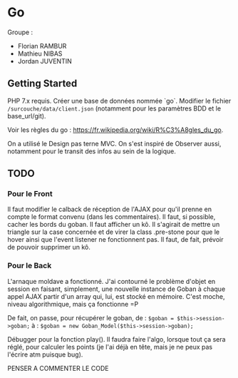 # Go
Groupe :
- Florian RAMBUR
- Mathieu NIBAS
- Jordan JUVENTIN

## Getting Started
PHP 7.x requis.
Créer une base de données nommée \`go\`.
Modifier le fichier `/surcouche/data/client.json` (notamment pour les paramètres BDD et le base_url/git).

Voir les règles du go : https://fr.wikipedia.org/wiki/R%C3%A8gles_du_go.

On a utilisé le Design pas terne MVC. On s'est inspiré de Observer aussi, notamment pour le transit des infos au sein de la logique.

## TODO
### Pour le Front
Il faut modifier le calback de réception de l'AJAX pour qu'il prenne en compte le format convenu (dans les commentaires).
Il faut, si possible, cacher les bords du goban.
Il faut afficher un kô. Il s'agirait de mettre un triangle sur la case concernée et de virer la class .pre-stone pour que le hover ainsi que l'event listener ne fonctionnent pas.
Il faut, de fait, prévoir de pouvoir supprimer un kô.


### Pour le Back

L'arnaque moldave a fonctionné. J'ai contourné le problème d'objet en session en faisant, simplement, une nouvelle instance de Goban à chaque appel AJAX partir d'un array qui, lui, est stocké en mémoire. C'est moche, niveau algorithmique, mais ça fonctionne =P

De fait, on passe, pour récupérer le goban, de :
	`$goban = $this->session->goban;`
à :
	`$goban = new Goban_Model($this->session->goban);`



Débugger pour la fonction play().
Il faudra faire l'algo, lorsque tout ça sera réglé, pour calculer les points (je l'ai déjà en tête, mais je ne peux pas l'écrire atm puisque bug).


PENSER A COMMENTER LE CODE